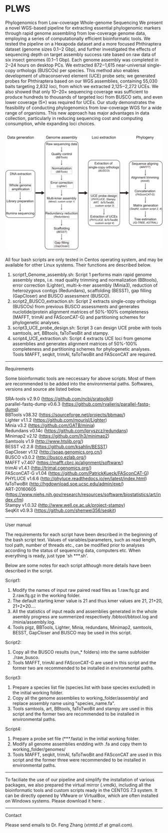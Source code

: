 # PLWS
Phylogenomics from Low-coverage Whole-genome Sequencing
We present a novel WGS-based pipeline for extracting essential phylogenomic markers through rapid genome assembling from low-coverage genome data, employing a series of computationally efficient bioinformatic tools. We tested the pipeline on a Hexapoda dataset and a more focused Phthiraptera dataset (genome sizes 0.1‒2 Gbp), and further investigated the effects of sequencing depth on target assembly success rate based on raw data of six insect genomes (0.1‒1 Gbp). Each genome assembly was completed in 2‒24 hours on desktop PCs. We extracted 872‒1,615 near-universal single-copy orthologs (BUSCOs) per species. This method also enables development of ultraconserved element (UCE) probe sets; we generated probes for Phthiraptera based on our WGS assemblies, containing 55,030 baits targeting 2,832 loci, from which we extracted 2,125‒2,272 UCEs. We also showed that only 10‒20× sequencing coverage was sufficient to produce hundreds to thousands of targeted loci from BUSCO sets, and even lower coverage (5×) was required for UCEs. Our study demonstrates the feasibility of conducting phylogenomics from low-coverage WGS for a wide range of organisms. This new approach has major advantages in data collection, particularly in reducing sequencing cost and computing consumption, while expanding loci choices.

![image](https://raw.githubusercontent.com/xtmtd/image/master/WGS_pipeline.png)
----------------------------------------------------------------------------------------------------------------------------------------
All four bash scripts are only tested in Centos operating system, and may be available for other Linux systems. Their functions are described below.
  1. script1_Genome_assembly.sh: Script 1 performs main rapid genome assembly steps, i.e. read quality trimming and normalization (BBtools),  error correction (Lighter), multi-k-mer assembly (Minia3), reduction of heterozygous contigs (Redundans), scaffolding (BESST), gap filling (GapCloser) and BUSCO assessment (BUSCO).
  2. script2_BUSCO_extraction.sh: Script 2 extracts single-copy orthologs (BUSCOs) from previous BUSCO assessments and generates nuclotide/protein alignment matrices of 50%-100% completeness (MAFFT, trimAl and FASconCAT-G) and partitioning schemes for phylogenetic analyses.
  3. script3_UCE_probe_design.sh: Script 3 can design UCE probe with tools samtools, art, BBtools, faToTwoBit and stampy.
  4. script4_UCE_extraction.sh: Script 4 extracts UCE loci from genome assemblies and generates alignment matrices of 50%-100% completeness and partitioning schemes for phylogenetic analyses. Tools MAFFT, seqkit, trimAl, faToTwoBit and FASconCAT are required.

----------------------------------------------------------------------------------------------------------------------------------------
Requirements

Some bioinformatic tools are neccessary for above scripts. Most of them are recommended to be added into the environmental paths. Softwares, versions and source ate listed below.

  SRA-tools v2.9.0 (https://github.com/ncbi/sratoolkit)  
  parallel-fastq-dump v0.6.3 (https://github.com/rvalieris/parallel-fastq-dump)  
  BBTools v38.32 (https://sourceforge.net/projects/bbmap/)  
  Lighter v1.1.2 (https://github.com/mourisl/Lighter)  
  Minia v3.2	(https://github.com/GATB/minia)  
  Redundans v0.14c	(https://github.com/lpryszcz/redundans)  
  Minimap2 v2.12	(https://github.com/lh3/minimap2)  
  Samtools v1.9	(http://www.htslib.org/)  
  BESST v2.2.8	(https://github.com/ksahlin/BESST)  
  GapCloser v1.12	(http://soap.genomics.org.cn/)  
  BUSCO v3.0.2	(http://busco.ezlab.org/)  
  MAFFT v7.407	(https://mafft.cbrc.jp/alignment/software/)  
  trimAl v1.4.1	(http://trimal.cgenomics.org/)  
  FASconCAT-G v1.04	(https://github.com/PatrickKueck/FASconCAT-G)  
  PHYLUCE v1.6.6	(http://phyluce.readthedocs.io/en/latest/index.html)  
  faToTwoBit	(http://hgdownload.soe.ucsc.edu/admin/exe/)  
  ART-20160605	(https://www.niehs.nih.gov/research/resources/software/biostatistics/art/index.cfm)  
  Stampy v1.0.32	(http://www.well.ox.ac.uk/project-stampy)  
  SeqKit v0.9.3	(https://github.com/shenwei356/seqkit)

----------------------------------------------------------------------------------------------------------------------------------------
User manual

The requirements for each script have been described in the beginning of the bash script text. Values of variables/parameters, such as read length, tool path, number of threads etc., can be modified prior to analyses according to the status of sequencing data, computers etc. When everything is ready, just type 'sh ***.sh'.

Below are some notes for each script although more details have been described in the script.

Script1: 
1) Modify the names of input raw paired read files as 1.raw.fq.gz and 2.raw.fq.gz in the working folder.  
2) The default starting kmer value is 21 and thus kmer values are 21, 21+20, 21+2*20....  
3) All the statistics of input reads and assemblies generated in the whole asembly progress are summerized respectively /bbtool/bbtool.log and /minia/assembly.log.  
4) Tools pigz, BBTools, Lighter, Minia, redundans, Minimap2, samtools, BESST, GapCloser and BUSCO may be used in this script.

Script2:  
1) Copy all the BUSCO results (run_* folders) into the same subfolder ./raw_busco.  
2) Tools MAFFT, trimAl and FASconCAT-G are used in this script and the former two are recommended to be installed in environmental paths.

Script3:   
1) Prepare a species list file (species.list with base species excluded) in the initial working folder.  
2) Copy all the genome assemblies to working_folder/assembly/ and replace assembly name using "species_name.fa". 
3) Tools samtools, art, BBtools, faToTwoBit and stampy are used in this script and the former two are recommended to be installed in environmental paths.

Script4:  
1) Prepare a probe set file (***.fasta) in the initial working folder.
2) Modify all genome assemblies endding with .fa and copy them to working_folder/genomes/ 
3) Tools MAFFT, seqkit, trimAl, faToTwoBit and FASconCAT are used in this script and the former three were recommended to be installed in environmental paths.

----------------------------------------------------------------------------------------------------------------------------------------

To faciliate the use of our pipeline and simplify the installation of various packages, we also prepared the virtual mirror (.vmdk), including all the bioinformatic tools and custom scripts ready in the CENTOS 7.3 system. It can be directly opened by VMware or VirtualBox, which are often installed on Windows systems. Please download it here: .

----------------------------------------------------------------------------------------------------------------------------------------
Contact

Please send emails to Dr. Feng Zhang (xtmtd.zf at gmail.com).
